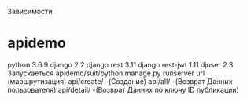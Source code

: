   Зависимости
# apidemo
python 3.6.9
django 2.2
django rest 3.11
django rest-jwt 1.11
djoser 2.3
  Запускаеться 
  apidemo/suit/python manage.py runserver
  url (маршрутизация)   api/create/ -(Создание)
                        api/all/ -(Возврат Данних пользователя)
                        api/detail/ -(Возврат Данних по ключу ID публикации)
  
